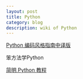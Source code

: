 ```yaml
---
layout: post
title: Python
category: blog
description: wiki of Python
---
```


[Python 编码风格指南中译版](http://www.elias.cn/Python/PythonStyleGuide)

笨方法学Python

[简明 Python 教程](http://woodpecker.org.cn/abyteofpython_cn/chinese/index.html)
